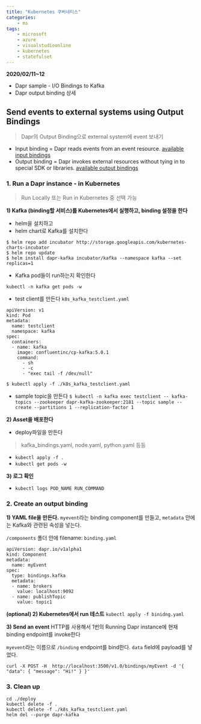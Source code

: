 ```yaml
---
title: "Kubernetes 쿠버네티스"
categories: 
    - ms
tags:
    - microsoft
    - azure
    - visualstudioonline
    - kubernetes
    - statefulset
---
```


**2020/02/11~12**
* Dapr sample - I/O Bindings to Kafka
* Dapr output binding 상세


## Send events to external systems using Output Bindings
> Dapr의 Output Binding으로 external system에 event 보내기
* Input binding = Dapr reads events from an event resource. [available input bindings](https://github.com/dapr/docs/tree/master/concepts/bindings/specs)
* Output binding = Dapr invokes external resources without tying in to special SDK or libraries. [available output bindings](https://github.com/dapr/samples/tree/master/5.bindings)



### 1. Run a Dapr instance - in Kubernetes
> Run Locally 또는 Run in Kubernetes 중 선택 가능

**1) Kafka (binding할 서비스)를 Kubernetes에서 실행하고, binding 설정을 한다**
* helm을 설치하고
* helm chart로 Kafka를 설치한다
```
$ helm repo add incubator http://storage.googleapis.com/kubernetes-charts-incubator
$ helm repo update
$ helm install dapr-kafka incubator/kafka --namespace kafka --set replicas=1
```
* Kafka pod들이 run하는지 확인한다
```
kubectl -n kafka get pods -w
```
* test client를 만든다
`k8s_kafka_testclient.yaml`
```
apiVersion: v1
kind: Pod
metadata:
  name: testclient
  namespace: kafka
spec:
  containers:
  - name: kafka
    image: confluentinc/cp-kafka:5.0.1
    command:
      - sh
      - -c
      - "exec tail -f /dev/null"
```
`$ kubectl apply -f ./k8s_kafka_testclient.yaml`
* sample topic을 만든다
`$ kubectl -n kafka exec testclient -- kafka-topics --zookeeper dapr-kafka-zookeeper:2181 --topic sample --create --partitions 1 --replication-factor 1`

**2) Asset을 배포한다**
* deploy파일을 만든다
> kafka_bindings.yaml, node.yaml, python.yaml 등등
* `kubectl apply -f .`
* `kubectl get pods -w`

**3) 로그 확인**
* `kubectl logs POD_NAME RUN_COMMAND`

### 2. Create an output binding

**1) YAML file을 만든다.**
`myevent`라는 binding component를 만들고,
`metadata` 안에는 Kafka와 관련된 속성을 넣는다. 

`/components` 폴더 안에 filename: `binding.yaml`
```
apiVersion: dapr.io/v1alpha1
kind: Component
metadata:
  name: myEvent
spec:
  type: bindings.kafka
  metadata:
  - name: brokers
    value: localhost:9092
  - name: publishTopic
    value: topic1
```


**(optional) 2) Kubernetes에서 run 테스트**
`kubectl apply -f binidng.yaml`


**3) Send an event**
HTTP를 사용해서 1번의 Running Dapr instance에 현재 binding endpoint를 invoke한다

`myevent`라는 이름으로 `/binding` endpoint를 bind한다. 
`data` field에 payload를 넣었다.

```
curl -X POST -H  http://localhost:3500/v1.0/bindings/myEvent -d '{ "data": { "message": "Hi!" } }'
```

### 3. Clean up
```
cd ./deploy
kubectl delete -f .
kubectl delete -f ./k8s_kafka_testclient.yaml
helm del --purge dapr-kafka
```





